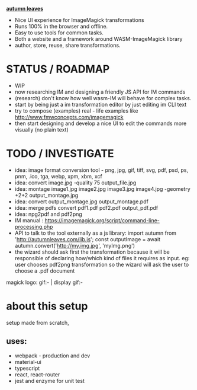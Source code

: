 **[autumn leaves](https://cancerberosgx.github.io/autumn-leaves/#/)**

 * Nice UI experience for ImageMagick transformations
 * Runs 100% in the browser and offline. 
 * Easy to use tools for common tasks. 
 * Both a website and a framework around WASM-ImageMagick library
 * author, store, reuse, share transformations. 

# STATUS / ROADMAP

 * WIP
 * now researching IM and designing a friendly JS API for IM commands
 * (research) don't know how well wasm-IM will behave for complex tasks.
 * start by being just a im transformation editor by just editing im CLI text
 * try to compose (examples) real - life examples like http://www.fmwconcepts.com/imagemagick
 * then start designing and develop a nice UI to edit the commands more visually (no plain text)

# TODO / INVESTIGATE

 * idea: image format conversion tool - png, jpg, gif, tiff, svg, pdf, psd, ps, pnm, .ico, tga, webp, xpm, xbm, xcf
 * idea: convert image.jpg -quality 75 output_file.jpg
 * idea: montage image1.jpg image2.jpg image3.jpg image4.jpg -geometry +2+2 output_montage.jpg
 * idea: convert output_montage.jpg output_montage.pdf
 * idea: merge pdfs convert pdf1.pdf pdf2.pdf output_pdf.pdf
 * idea: npg2pdf and pdf2png
 * IM manual : https://imagemagick.org/script/command-line-processing.php
 * API to talk to the tool externally as a js library: import autumn from 'http://autumnleaves.com/lib.js'; const outputImage = await autumn.convert('http://my.img.jpg', 'myImg.png')
 * the wizard should ask first the transformation because it will be responsible of declaring how/which kind of files it requires as input. eg: user chooses pdf2png transformation so the wizard will ask the user to choose a .pdf document

magick logo: gif:- | display gif:-




# about this setup

setup made from scratch,

## uses: 

 * webpack - production and dev
 * material-ui
 * typescript 
 * react, react-router
 * jest and enzyme for unit test
